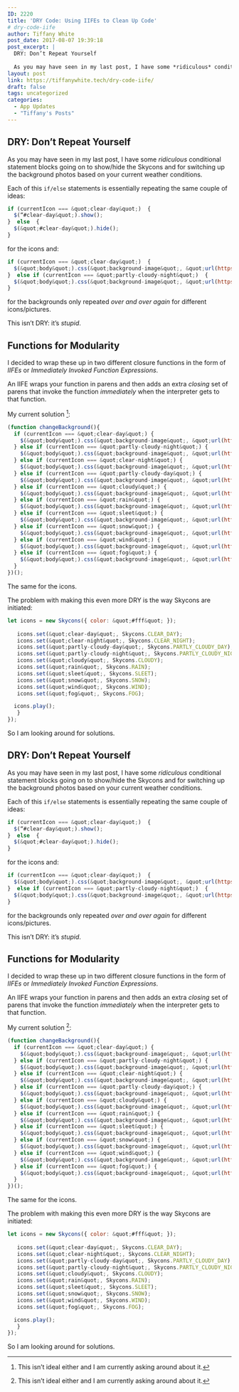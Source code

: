 ```yaml
---
ID: 2220
title: 'DRY Code: Using IIFEs to Clean Up Code'
# dry-code-iife
author: Tiffany White
post_date: 2017-08-07 19:39:18
post_excerpt: |
  DRY: Don’t Repeat Yourself
  
  As you may have seen in my last post, I have some *ridiculous* conditional statement blocks going on to show/hide the Skycons and for switching up the background photos based on your current weather conditions.
layout: post
link: https://tiffanywhite.tech/dry-code-iife/
draft: false
tags: uncategorized
categories:
  - App Updates
  - "Tiffany's Posts"
---
```



## DRY: Don’t Repeat Yourself

As you may have seen in my last post, I have some *ridiculous* conditional statement blocks going on to show/hide the Skycons and for switching up the background photos based on your current weather conditions.

Each of this `if/else` statements is essentially repeating the same couple of ideas:

```javascript
if (currentIcon === &quot;clear-day&quot;)  {
  $(“#clear-day&quot;).show();
}  else  {
  $(&quot;#clear-day&quot;).hide();
}
```
for the icons and:

```javascript
if (currentIcon === &quot;clear-day&quot;)  {
  $(&quot;body&quot;).css(&quot;background-image&quot;, &quot;url(https://i.imgur.com/voece1h.jpg)&quot;);
}  else if (currentIcon === &quot;partly-cloudy-night&quot;)  { 
  $(&quot;body&quot;).css(&quot;background-image&quot;, &quot;url(https://i.imgur.com/r8haFIj.jpg)&quot;);
}
```
for the backgrounds only repeated *over and over again* for different icons/pictures.

This isn’t DRY: it’s *stupid*.

## Functions for Modularity

I decided to wrap these up in two different closure functions in the form of *IIFEs* or *Immediately Invoked Function Expressions*.

An IIFE wraps your function in parens and then adds an extra *closing* set of parens that invoke the function *immediately* when the interpreter gets to that function.

My current solution [^1]:

```javascript
(function changeBackground(){
  if (currentIcon === &quot;clear-day&quot;) {
    $(&quot;body&quot;).css(&quot;background-image&quot;, &quot;url(https://i.imgur.com/voece1h.jpg)&quot;);
  } else if (currentIcon === &quot;partly-cloudy-night&quot;) {
    $(&quot;body&quot;).css(&quot;background-image&quot;, &quot;url(https://i.imgur.com/r8haFIj.jpg)&quot;);
  } else if (currentIcon === &quot;clear-night&quot;) {
    $(&quot;body&quot;).css(&quot;background-image&quot;, &quot;url(https://i.imgur.com/K6Bazrl.jpg)&quot;);
  } else if (currentIcon === &quot;partly-cloudy-day&quot;) {
    $(&quot;body&quot;).css(&quot;background-image&quot;, &quot;url(https://i.imgur.com/dUS9u9b.jpg)&quot;);
  } else if (currentIcon === &quot;cloudy&quot;) {
    $(&quot;body&quot;).css(&quot;background-image&quot;, &quot;url(https://i.imgur.com/Kx3ku27.jpg)&quot;);
  } else if (currentIcon === &quot;rain&quot;) {
    $(&quot;body&quot;).css(&quot;background-image&quot;, &quot;url(https://i.imgur.com/g4afvja.jpg)&quot;);
  } else if (currentIcon === &quot;sleet&quot;) {
    $(&quot;body&quot;).css(&quot;background-image&quot;, &quot;url(https://i.imgur.com/pjq3VPO.jpg)&quot;);
  } else if (currentIcon === &quot;snow&quot;) {
    $(&quot;body&quot;).css(&quot;background-image&quot;, &quot;url(https://i.imgur.com/vH9cyKD.jpg)&quot;);
  } else if (currentIcon === &quot;wind&quot;) {
    $(&quot;body&quot;).css(&quot;background-image&quot;, &quot;url(https://i.imgur.com/ZtSl66b.jpg)&quot;);
  } else if (currentIcon === &quot;fog&quot;) {
    $(&quot;body&quot;).css(&quot;background-image&quot;, &quot;url(https://i.imgur.com/5z0CXkZ.jpg)&quot;);
  }
})();
```
The same for the icons.

The problem with making this even more DRY is the way Skycons are initiated:

```javascript
let icons = new Skycons({ color: &quot;#fff&quot; });
  
   icons.set(&quot;clear-day&quot;, Skycons.CLEAR_DAY);
   icons.set(&quot;clear-night&quot;, Skycons.CLEAR_NIGHT);
   icons.set(&quot;partly-cloudy-day&quot;, Skycons.PARTLY_CLOUDY_DAY);
   icons.set(&quot;partly-cloudy-night&quot;, Skycons.PARTLY_CLOUDY_NIGHT);
   icons.set(&quot;cloudy&quot;, Skycons.CLOUDY);
   icons.set(&quot;rain&quot;, Skycons.RAIN);
   icons.set(&quot;sleet&quot;, Skycons.SLEET);
   icons.set(&quot;snow&quot;, Skycons.SNOW);
   icons.set(&quot;wind&quot;, Skycons.WIND);
   icons.set(&quot;fog&quot;, Skycons.FOG);

  icons.play();
   }
});
```
So I am looking around for solutions.




## DRY: Don’t Repeat Yourself

As you may have seen in my last post, I have some *ridiculous* conditional statement blocks going on to show/hide the Skycons and for switching up the background photos based on your current weather conditions.

Each of this `if/else` statements is essentially repeating the same couple of ideas:

```javascript
if (currentIcon === &quot;clear-day&quot;)  {
  $(“#clear-day&quot;).show();
}  else  {
  $(&quot;#clear-day&quot;).hide();
}
```
for the icons and:

```javascript
if (currentIcon === &quot;clear-day&quot;)  {
  $(&quot;body&quot;).css(&quot;background-image&quot;, &quot;url(https://i.imgur.com/voece1h.jpg)&quot;);
}  else if (currentIcon === &quot;partly-cloudy-night&quot;)  { 
  $(&quot;body&quot;).css(&quot;background-image&quot;, &quot;url(https://i.imgur.com/r8haFIj.jpg)&quot;);
}
```
for the backgrounds only repeated *over and over again* for different icons/pictures.

This isn’t DRY: it’s *stupid*.

## Functions for Modularity

I decided to wrap these up in two different closure functions in the form of *IIFEs* or *Immediately Invoked Function Expressions*.

An IIFE wraps your function in parens and then adds an extra *closing* set of parens that invoke the function *immediately* when the interpreter gets to that function.

My current solution [^1]:

```javascript
(function changeBackground(){
  if (currentIcon === &quot;clear-day&quot;) {
    $(&quot;body&quot;).css(&quot;background-image&quot;, &quot;url(https://i.imgur.com/voece1h.jpg)&quot;);
  } else if (currentIcon === &quot;partly-cloudy-night&quot;) {
    $(&quot;body&quot;).css(&quot;background-image&quot;, &quot;url(https://i.imgur.com/r8haFIj.jpg)&quot;);
  } else if (currentIcon === &quot;clear-night&quot;) {
    $(&quot;body&quot;).css(&quot;background-image&quot;, &quot;url(https://i.imgur.com/K6Bazrl.jpg)&quot;);
  } else if (currentIcon === &quot;partly-cloudy-day&quot;) {
    $(&quot;body&quot;).css(&quot;background-image&quot;, &quot;url(https://i.imgur.com/dUS9u9b.jpg)&quot;);
  } else if (currentIcon === &quot;cloudy&quot;) {
    $(&quot;body&quot;).css(&quot;background-image&quot;, &quot;url(https://i.imgur.com/Kx3ku27.jpg)&quot;);
  } else if (currentIcon === &quot;rain&quot;) {
    $(&quot;body&quot;).css(&quot;background-image&quot;, &quot;url(https://i.imgur.com/g4afvja.jpg)&quot;);
  } else if (currentIcon === &quot;sleet&quot;) {
    $(&quot;body&quot;).css(&quot;background-image&quot;, &quot;url(https://i.imgur.com/pjq3VPO.jpg)&quot;);
  } else if (currentIcon === &quot;snow&quot;) {
    $(&quot;body&quot;).css(&quot;background-image&quot;, &quot;url(https://i.imgur.com/vH9cyKD.jpg)&quot;);
  } else if (currentIcon === &quot;wind&quot;) {
    $(&quot;body&quot;).css(&quot;background-image&quot;, &quot;url(https://i.imgur.com/ZtSl66b.jpg)&quot;);
  } else if (currentIcon === &quot;fog&quot;) {
    $(&quot;body&quot;).css(&quot;background-image&quot;, &quot;url(https://i.imgur.com/5z0CXkZ.jpg)&quot;);
  }
})();
```
The same for the icons.

The problem with making this even more DRY is the way Skycons are initiated:

```javascript
let icons = new Skycons({ color: &quot;#fff&quot; });
  
   icons.set(&quot;clear-day&quot;, Skycons.CLEAR_DAY);
   icons.set(&quot;clear-night&quot;, Skycons.CLEAR_NIGHT);
   icons.set(&quot;partly-cloudy-day&quot;, Skycons.PARTLY_CLOUDY_DAY);
   icons.set(&quot;partly-cloudy-night&quot;, Skycons.PARTLY_CLOUDY_NIGHT);
   icons.set(&quot;cloudy&quot;, Skycons.CLOUDY);
   icons.set(&quot;rain&quot;, Skycons.RAIN);
   icons.set(&quot;sleet&quot;, Skycons.SLEET);
   icons.set(&quot;snow&quot;, Skycons.SNOW);
   icons.set(&quot;wind&quot;, Skycons.WIND);
   icons.set(&quot;fog&quot;, Skycons.FOG);

  icons.play();
   }
});
```
So I am looking around for solutions.





[^1]: This isn’t ideal either and I am currently asking around about it.